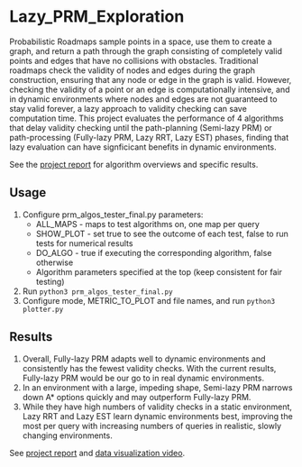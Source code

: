 # Lazy_PRM_Exploration
Probabilistic Roadmaps sample points in a space, use them to create a graph, and return a path through the graph consisting of completely valid points and edges that have no collisions with obstacles. Traditional roadmaps check the validity of nodes and edges during the graph construction, ensuring that any node or edge in the graph is valid. However, checking the validity of a point or an edge is computationally intensive, and in dynamic environments where nodes and edges are not guaranteed to stay valid forever, a lazy approach to validity checking can save computation time. This project evaluates the performance of 4 algorithms that delay validity checking until the path-planning (Semi-lazy PRM) or path-processing (Fully-lazy PRM, Lazy RRT, Lazy EST) phases, finding that lazy evaluation can have signficicant benefits in dynamic environments.

See the [project report](https://drive.google.com/file/d/1X05W6xjaKobLmBNoxW9U5DoaC0lNGMZp/view?usp=sharing) for algorithm overviews and specific results.

## Usage
1. Configure prm_algos_tester_final.py parameters:
    * ALL_MAPS - maps to test algorithms on, one map per query
    * SHOW_PLOT - set true to see the outcome of each test, false to run tests for numerical results
    * DO_ALGO - true if executing the corresponding algorithm, false otherwise
    * Algorithm parameters specified at the top (keep consistent for fair testing)
2. Run ```python3 prm_algos_tester_final.py```
3. Configure mode, METRIC_TO_PLOT and file names, and run ```python3 plotter.py```

## Results
1. Overall, Fully-lazy PRM adapts well to dynamic environments and consistently has the fewest
validity checks. With the current results, Fully-lazy PRM would be our go to in real dynamic environments.
2. In an environment with a large, impeding shape, Semi-lazy PRM narrows down A* options
quickly and may outperform Fully-lazy PRM.
3. While they have high numbers of validity checks in a static environment, Lazy RRT and Lazy EST learn dynamic environments best, improving the most per query with increasing numbers of queries in realistic, slowly changing environments.

See [project report](https://drive.google.com/file/d/1X05W6xjaKobLmBNoxW9U5DoaC0lNGMZp/view?usp=sharing) and [data visualization video](https://drive.google.com/file/d/1foXZOEMhVgtpQhKP5o8E5yAD6b-jcua0/view?usp=sharing).

